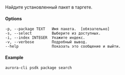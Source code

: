 Найдите установленный пакет в таргете.

#### Options

```shell
-p, --package TEXT   Имя пакета.  [обязательно]
-s, --select         Выберите из доступных.
-i, --index INTEGER  Укажите индекс.
-v, --verbose        Подробный вывод.
--help               Показать это сообщение и выйти.
```

#### Example

```shell
aurora-cli psdk package search
```
